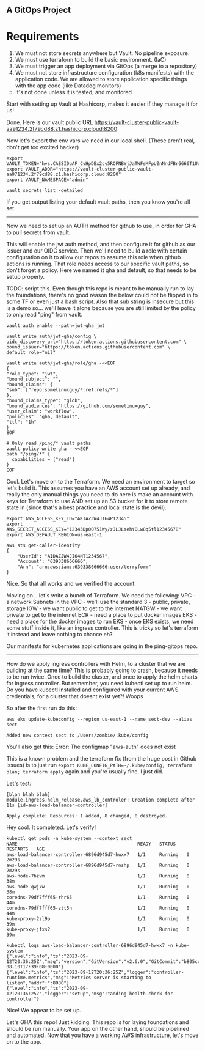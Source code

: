 ## A GitOps Project

# Requirements
1. We must not store secrets anywhere but Vault. No pipeline exposure.
1. We must use terraform to build the basic environment. (IaC)
1. We must trigger an app deployment via GitOps (a merge to a repository)
1. We must not store infrastructure configuration (k8s manifests) with the application code. We are allowed to store application specific things with the app code (like Datadog monitors)
1. It's not done unless it is tested, and monitored

Start with setting up Vault at Hashicorp, makes it easier if they manage it for us!

Done. Here is our vault public URL
https://vault-cluster-public-vault-aa91234.2f79cd88.z1.hashicorp.cloud:8200

Now let's export the env vars we need in our local shell. (These aren't real, don't get too excited hacker)

```
export VAULT_TOKEN="hvs.CAESIDpAF_CvHpDEx2cy5ROFNBYjJaTWFsMFpUZnNndFBr6666T1UuUDQ0eTUQ6QE"
export VAULT_ADDR="https://vault-cluster-public-vault-aa971234.2f79cd88.z1.hashicorp.cloud:8200"
export VAULT_NAMESPACE="admin"

vault secrets list -detailed
```
If you get output listing your default vault paths, then you know you're all set.

---

Now we need to set up an AUTH method for github to use, in order for GHA to pull secrets from vault.

This will enable the jwt auth method, and then configure it for github as our issuer and our OIDC service. Then we'll need to build a role with certain configuration on it to allow our repos to assume this role when github actions is running. That role needs access to our specific vault paths, so don't forget a policy. Here we named it gha and default, so that needs to be setup properly.

TODO:  script this. Even though this repo is meant to be manually run to lay the foundations, there's no good reason the below could not be flipped in to some TF or even just a bash script. Also that sub string is insecure but this is a demo so... we'll leave it alone because you are still limited by the policy to only read "ping" from vault.

```
vault auth enable --path=jwt-gha jwt

vault write auth/jwt-gha/config \
oidc_discovery_url="https://token.actions.githubusercontent.com" \
bound_issuer="https://token.actions.githubusercontent.com" \
default_role="nil"

vault write auth/jwt-gha/role/gha -<<EOF
{
"role_type": "jwt",
"bound_subject": "",
"bound_claims": {
"sub": ["repo:somelinuxguy/*:ref:refs/*"]
},
"bound_claims_type": "glob",
"bound_audiences": "https://github.com/somelinuxguy",
"user_claim": "workflow",
"policies": "gha, default",
"ttl": "1h"
}
EOF

# Only read /ping/* vault paths
vault policy write gha - <<EOF
path "/ping/*" {
  capabilities = ["read"]
}
EOF
```

Cool. Let's move on to the Terraform. We need an environment to target so let's build it. This assumes you have an AWS account set up already, and really the only manual things you need to do here is make an account with keys for Terraform to use AND set up an S3 bucket for it to store remote state in (since that's a best practice and local state is the devil).

```
export AWS_ACCESS_KEY_ID="AKIAZJW4JI64P12345"
export AWS_SECRET_ACCESS_KEY="12343Dp0O751Wy/zJLJLYehYQLw8q5tl12345678"
export AWS_DEFAULT_REGION=us-east-1

aws sts get-caller-identity
{
    "UserId": "AIDAZJW4JI64NT1234567",
    "Account": "639338666666",
    "Arn": "arn:aws:iam::639338666666:user/terryform"
}
```

Nice. So that all works and we verified the account.

Moving on... let's write a bunch of Terraform. We need the following:
VPC - a network
Subnets in the VPC - we'll use the standard 3 - public, private, storage
IGW - we want public to get to the internet
NATGW - we want private to get to the internet
ECR - need a place to put docker images
EKS - need a place for the docker images to run
EKS - once EKS exists, we need some stuff inside it, like an ingress controller. This is tricky so let's terraform it instead and leave nothing to chance eh?

Our manifests for kubernetes applications are going in the ping-gitops repo.

---
How do we apply ingress controllers with Helm, to a cluster that we are building at the same time?
This is probably going to crash, because it needs to be run twice. Once to build the cluster, and once to apply the helm charts for ingress controller. But remember, you need kubectl set up to run helm. Do you have kubectl installed and configured with your current AWS credentials, for a cluster that doesnt exist yet?!  Woops

So after the first run do this:
```
aws eks update-kubeconfig --region us-east-1 --name sect-dev --alias sect

Added new context sect to /Users/zombie/.kube/config
```

You'll also get this:
 Error: The configmap "aws-auth" does not exist

This is a known problem and the terraform fix (from the huge post in Github issues) is to just run `export KUBE_CONFIG_PATH=~/.kube/config; terraform plan; terraform apply` again and you're usually fine. I just did.

Let's test:
```
[blah blah blah]
module.ingress.helm_release.aws_lb_controler: Creation complete after 11s [id=aws-load-balancer-controller]

Apply complete! Resources: 1 added, 8 changed, 0 destroyed.
```
Hey cool. It completed. Let's verify!

```
kubectl get pods -n kube-system --context sect
NAME                                            READY   STATUS    RESTARTS   AGE
aws-load-balancer-controller-6896d945d7-hwxx7   1/1     Running   0          2m29s
aws-load-balancer-controller-6896d945d7-rnshp   1/1     Running   0          2m29s
aws-node-7bzvm                                  1/1     Running   0          38m
aws-node-qwj7w                                  1/1     Running   0          38m
coredns-79df7fff65-rhr65                        1/1     Running   0          44m
coredns-79df7fff65-ztt5n                        1/1     Running   0          44m
kube-proxy-2zl9p                                1/1     Running   0          39m
kube-proxy-jfxs2                                1/1     Running   0          39m

kubectl logs aws-load-balancer-controller-6896d945d7-hwxx7 -n kube-system
{"level":"info","ts":"2023-09-12T20:36:25Z","msg":"version","GitVersion":"v2.6.0","GitCommit":"b805cc2327d00dde47f7e254843a6e234fab74f7","BuildDate":"2023-08-10T17:39:08+0000"}
{"level":"info","ts":"2023-09-12T20:36:25Z","logger":"controller-runtime.metrics","msg":"Metrics server is starting to listen","addr":":8080"}
{"level":"info","ts":"2023-09-12T20:36:25Z","logger":"setup","msg":"adding health check for controller"}
```

Nice! We appear to be set up.

Let's GHA this repo! Just kidding. This repo is for laying foundations and should be run manually. Your app on the other hand, should be pipelined and automated. Now that you have a working AWS infrastructure, let's move on to the app.